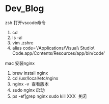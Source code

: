 # Dev_Blog

zsh 打开vscode命令
1. cd
2. ls -al
3. vim .zshrc
4. alias code='/Applications/Visual\ Studio\ Code.app/Contents/Resources/app/bin/code'


mac 安装nginx
1. brew install nginx
2. cd /usr/local/etc/nginx
3. nginx -v  查看版本
4. sudo nginx 启动
5. ps -ef|grep nginx  sudo kill XXX  关闭

